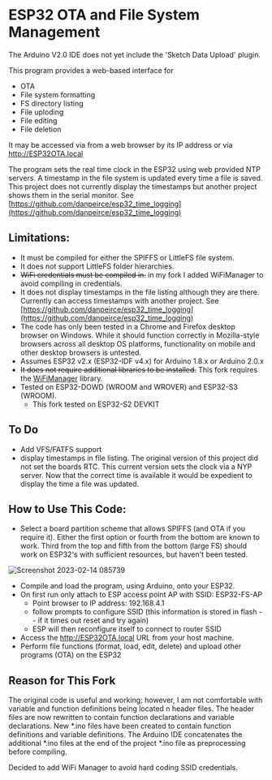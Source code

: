 # ESP32 OTA and File System Management

The Arduino V2.0 IDE does not yet include the 'Sketch Data Upload' plugin.

This program provides a web-based interface for

* OTA
* File system formatting
* FS directory listing
* File uploding
* File editing
* File deletion

It may be accessed via from a web browser by its IP address or via http://ESP32OTA.local

The program sets the real time clock in the ESP32 using web provided NTP servers. A timestamp in the file system is updated every time a file is saved. This project does not currently display the timestamps but another project shows them in the serial monitor. See [https://github.com/danpeirce/esp32_time_logging](https://github.com/danpeirce/esp32_time_logging)

## Limitations:

* It must be compiled for either the SPIFFS or LittleFS file system. 
* It does not support LittleFS folder hierarchies.
* ~~WiFi credentials must be compiled in.~~ in my fork I added WiFiManager to avoid compiling in credentials.
* It does not display timestamps in the file listing although they are there. Currently can access timestamps with another project. See 
  [https://github.com/danpeirce/esp32_time_logging](https://github.com/danpeirce/esp32_time_logging)
* The code has only been tested in a Chrome and Firefox desktop browser on Windows. While it should function correctly in Mozilla-style browsers across 
  all desktop OS platforms, functionality on mobile and other desktop browsers is untested.
* Assumes ESP32 v2.x (ESP32-IDF v4.x) for Arduino 1.8.x or Arduino 2.0.x 
* ~~It does not require additional libraries to be installed.~~ This fork requires the [WiFiManager](https://github.com/tzapu/WiFiManager) library.
* Tested on ESP32-DOWD (WROOM and WROVER) and ESP32-S3 (WROOM).
    * This fork tested on ESP32-S2 DEVKIT 

## To Do

* Add VFS/FATFS support
* display timestamps in file listing. The original version of this project did not set the boards RTC. This current version sets 
  the clock via a NYP server. Now that the correct time is available it would be expedient to display the time a file was updated.

## How to Use This Code:

* Select a board partition scheme that allows SPIFFS (and OTA if you require it). Either the first option or fourth from the bottom are known to 
  work. Third from the top and fifth from the bottom (large FS) should work on ESP32's with sufficient resources, but haven't been tested.

![Screenshot 2023-02-14 085739](https://user-images.githubusercontent.com/14856369/218584574-e9b7bc12-1cc5-4a47-a1dc-c944b132fa9f.png)

* Compile and load the program, using Arduino,  onto your ESP32. 
* On first run only attach to ESP access point AP with SSID:  ESP32-FS-AP
    * Point browser to IP address: 192.168.4.1
	* follow prompts to configure SSID (this information is stored in flash -- if it times out reset and try again)
	* ESP will then reconfigure itself to connect to router SSID
* Access the http://ESP32OTA.local URL from your host machine.
* Perform file functions (format, load, edit, delete) and upload other programs (OTA) on the ESP32

## Reason for This Fork

The original code is useful and working; however, I am not comfortable with variable and function definitions 
being located n header files. The header files are now rewritten to contain function declarations and variable declarations. New \*.ino files 
have been created to contain function definitions and variable definitions. The Arduino IDE concatenates the additional \*.ino files at the end of 
the project \*.ino file as preprocessing before compiling.

Decided to add WiFi Manager to avoid hard coding SSID credentials.
